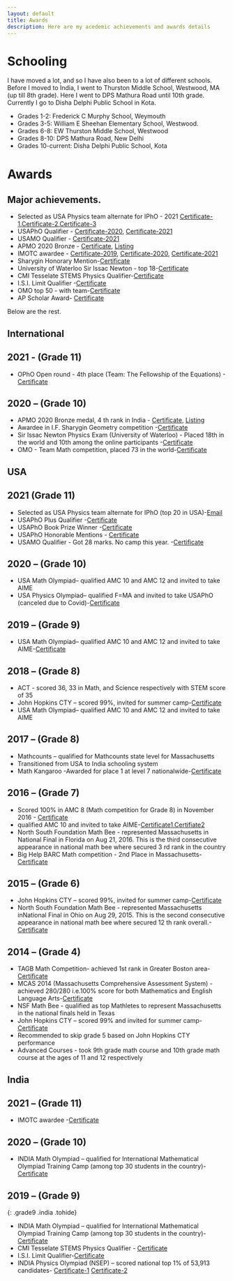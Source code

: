 ```yaml
---
layout: default
title: Awards
description: Here are my acedemic achievements and awards details
---
```


# Schooling
I have moved a lot, and so I have also been to a lot of different schools.
Before I moved to India, I went to Thurston Middle School, Westwood, MA (up till 8th grade). Here I went to DPS Mathura Road until 10th grade. Currently I go to Disha Delphi Public School in Kota.
- Grades 1-2: Frederick C Murphy School, Weymouth
- Grades 3-5: William E Sheehan Elementary School, Westwood.
- Grades 6-8: EW Thurston Middle School, Westwood
- Grades 8-10: DPS Mathura Road, New Delhi
- Grades 10-current: Disha Delphi Public School, Kota

# Awards

## Major achievements.

- Selected as USA Physics team alternate for IPhO - 2021 [Certificate-1](https://drive.google.com/file/d/1-Ts_JtWcoDZ4ccZuarJzOCLkJ1LYGeY_/view?usp=sharing),[Certificate-2](https://drive.google.com/file/d/13dm8hL5pr1IpO4Lwv8-PA7iNGkTqt7lu/view?usp=sharing),[Certificate-3](https://drive.google.com/file/d/1PPZezWISmVHQ_cWJJZTeACFWPE9eDRY0/view?usp=sharing)
- USAPhO Qualifier - [Certificate-2020](https://drive.google.com/file/d/1U2aH0GB7HfD71wngV-a_pfaYzBqoV5rj/view?usp=sharing), [Certificate-2021](https://www.aapt.org/physicsteam/2021/upload/2021-USAPhO-Plus-Invitees.pdf)   
- USAMO Qualifier - [Certificate-2021](https://drive.google.com/file/d/1SvtiVmwrg__zl5NM4_WSZ-4LOeAY6n7X/view?usp=sharing)
- APMO 2020 Bronze  - [Certificate](https://drive.google.com/file/d/19teP6VPwAyLXMDjNjpc4-apwayNnKD-E/view?usp=sharing), [Listing](https://www.apmo-official.org/country_report/IND/2020)  
- IMOTC awardee - [Certificate-2019](https://drive.google.com/file/d/17nk2tJeijnAfqwsyl0psUpIi5ce6Ouq8/view?usp=sharing), [Certificate-2020](https://drive.google.com/file/d/1yxGf9XvooRoywl9TGTO30qh-6rKcq5Cz/view?usp=sharing), [Certificate-2021](https://drive.google.com/file/d/1xuNZLZowNwllaV4zqUMOjXgSIS3hw5bi/view?usp=sharing)
- Sharygin Honorary Mention-[Certificate](https://drive.google.com/file/d/1nIhLq6JBh_VVxTIpIoIHCL9VaJYobP0L/view?usp=sharing)  
- University of Waterloo Sir Issac Newton - top 18-[Certificate](https://drive.google.com/file/d/1xLpebjiyf-W8AIuGT9W2ExEpd9F_gTwD/view?usp=sharing) 
- CMI Tesselate STEMS Physics Qualifier-[Certificate](https://drive.google.com/file/d/1RctOudS90UWx8s52fOaSfE1xCr1osirM/view?usp=sharing)
- I.S.I. Limit Qualifier -[Certificate](https://drive.google.com/file/d/1qyL6YGMjhVI9WJxCmMR6oFCY2RgL5clN/view?usp=sharing)   
- OMO top 50 - with team-[Certificate](https://drive.google.com/file/d/1l5ML5EvDMAEAVmyVBXXpTmaP2KZaj80Q/view?usp=sharing)
- AP Scholar Award- [Certificate](https://drive.google.com/file/d/1tkE4FaUTfZJdEpGdHOZ13gMfNUy9SMP3/view?usp=sharing)

Below are the rest.

<!-- Controls
<div class="outer-interactive">
<a id="usa" class="interactive" href="#year-location-and-grade-wise-achievements">USA</a>
<a id="india" class="interactive" href="#year-location-and-grade-wise-achievements">India</a>
<a id="int" class="interactive" href="#year-location-and-grade-wise-achievements">International</a>
</div>
-->

## International

## 2021 -  (Grade 11)

- OPhO Open round - 4th place (Team: The Fellowship of the Equations) -[Certificate](https://opho.physoly.tech/2021/rankings)


## 2020 – (Grade 10)

- APMO 2020 Bronze medal, 4 th rank in India - [Certificate](https://drive.google.com/file/d/19teP6VPwAyLXMDjNjpc4-apwayNnKD-E/view?usp=sharing), [Listing](https://www.apmo-official.org/country_report/IND/2020)  
- Awardee in I.F. Sharygin Geometry competition -[Certificate](https://drive.google.com/file/d/1nIhLq6JBh_VVxTIpIoIHCL9VaJYobP0L/view?usp=sharing)
- Sir Issac Newton Physics Exam (University of Waterloo) - Placed 18th in the world and 10th among the online participants 
-[Certificate](https://drive.google.com/file/d/1xLpebjiyf-W8AIuGT9W2ExEpd9F_gTwD/view?usp=sharing)
- OMO - Team Math competition, placed 73 in the world-[Certificate](https://drive.google.com/file/d/1l5ML5EvDMAEAVmyVBXXpTmaP2KZaj80Q/view?usp=sharing)



## USA

## 2021 (Grade 11)

- Selected as USA Physics team alternate for IPhO (top 20 in USA)-[Email](https://drive.google.com/file/d/1DVebrH26O5EYgCWt5RvNaXADN58RR2Ur/view?usp=sharing)
- USAPhO Plus Qualifier -[Certificate](https://www.aapt.org/physicsteam/2021/upload/2021-USAPhO-Plus-Invitees.pdf)
- USAPhO Book Prize Winner -[Certificate](https://www.aapt.org/physicsteam/2021/upload/2021-USAPhO-Book-Prize-Awardees.pdf)
- USAPhO Honorable Mentions - [Certificate](https://www.aapt.org/physicsteam/2021/upload/2021-USAPhO-Honorable-Mentions.pdf)
- USAMO Qualifier - Got 28 marks. No camp this year.  -[Certificate](https://drive.google.com/file/d/1SvtiVmwrg__zl5NM4_WSZ-4LOeAY6n7X/view?usp=sharing)



## 2020 – (Grade 10)

- USA Math Olympiad– qualified AMC 10 and AMC 12 and invited to take AIME
- USA Physics Olympiad– qualified F=MA and invited to take USAPhO (canceled due to Covid)-[Certificate](https://drive.google.com/file/d/1U2aH0GB7HfD71wngV-a_pfaYzBqoV5rj/view?usp=sharing)


## 2019 – (Grade 9)

- USA Math Olympiad– qualified AMC 10 and AMC 12 and invited to take AIME-[Certificate](https://drive.google.com/file/d/1CudNwECy3Wso248UD6mDO0ULGPrDCX-M/view?usp=sharing)


## 2018 – (Grade 8)

- ACT - scored 36, 33 in Math, and Science respectively with STEM score of 35
- John Hopkins CTY – scored 99%, invited for summer camp-[Certificate](https://drive.google.com/file/d/1xIop5bDV_cOCk9o-xQ24d3NKWkhdn_Y2/view?usp=sharing)
- USA Math Olympiad– qualified AMC 10 and AMC 12 and invited to take AIME


## 2017 – (Grade 8)

- Mathcounts – qualified for Mathcounts state level for Massachusetts
- Transitioned from USA to India schooling system
- Math Kangaroo -Awarded for place 1 at level 7 nationalwide-[Certificate](https://drive.google.com/file/d/1wjTp72njNMsCS5ogvnkjy1KS2xTFC1Hc/view?usp=sharing)


## 2016 – (Grade 7)

- Scored 100% in AMC 8 (Math competition for Grade 8) in November 2016 - [Certificate](https://drive.google.com/file/d/1NZobvbuvUR7vDFmpORmIsf3XqRwVG1eb/view?usp=sharing)
- qualified AMC 10 and invited to take AIME-[Certificate1](https://drive.google.com/file/d/1H27kubUWJ-Sf-0P9PeWBaSG_Cj6tpm7E/view?usp=sharing),[Certifiate2]()
- North South Foundation Math Bee - represented Massachusetts in National Final in Florida on Aug 21, 2016. This is the third consecutive appearance in national math bee where secured 3 rd rank in the country
- Big Help BARC Math competition - 2nd Place in Massachusetts-[Certificate](https://drive.google.com/file/d/1Z3CkRPUUEk1doUd261yL-8XzDyCwN1pO/view?usp=sharing)


## 2015 – (Grade 6)

- John Hopkins CTY – scored 99%, invited for summer camp-[Certificate](https://drive.google.com/file/d/15K-7q7U8x_pUX2ZT_Wfi21_jiqBBDs3G/view?usp=sharing)
- North South Foundation Math Bee - represented Massachusetts inNational Final in Ohio on Aug 29, 2015. This is the second consecutive
appearance in national math bee where secured 12 th rank overall.-[Certificate](https://drive.google.com/file/d/1G4lZltuIWqezs2haafrL6kjzRe8xHFrF/view?usp=sharing)


## 2014 – (Grade 4)

- TAGB Math Competition- achieved 1st rank in Greater Boston area-[Certificate](https://drive.google.com/file/d/1ambFR5DUYUPOdSIVLUKbjT5fKqW-J2yy/view?usp=sharing)
- MCAS 2014 (Massachusetts Comprehensive Assessment System) - achieved 280/280 i.e.100% score for both Mathematics and English Language Arts-[Certificate](https://drive.google.com/file/d/1DNqlPmNA3Xqi2oTbPWalfHVVGjAJoKBP/view?usp=sharing)
- NSF Math Bee - qualified as top Mathletes to represent Massachusetts in the national finals held in Texas
- John Hopkins CTY – scored 99% and invited for summer camp-[Certificate](https://drive.google.com/file/d/1P0qL4qbVG9CcOqGfpAh9M40PbIafLFVr/view?usp=sharing)
- Recommended to skip grade 5 based on John Hopkins CTY performance
- Advanced Courses - took 9th grade math course and 10th grade math course at the ages of 11 and 12 respectively




## India

## 2021 –  (Grade 11)

- IMOTC awardee -[Certificate](https://drive.google.com/file/d/1xuNZLZowNwllaV4zqUMOjXgSIS3hw5bi/view?usp=sharing)




## 2020 – (Grade 10)

- INDIA Math Olympiad – qualified for International Mathematical Olympiad Training Camp (among top 30 students in the country)-[Certificate](https://drive.google.com/file/d/1yxGf9XvooRoywl9TGTO30qh-6rKcq5Cz/view?usp=sharing)



## 2019 – (Grade 9)
{: .grade9 .india .tohide}
- INDIA Math Olympiad – qualified for International Mathematical Olympiad Training Camp (among top 30 students in the country)-[Certificate](https://drive.google.com/file/d/17nk2tJeijnAfqwsyl0psUpIi5ce6Ouq8/view?usp=sharing)
- CMI Tesselate STEMS Physics Qualifier - [Certificate](https://drive.google.com/file/d/1RctOudS90UWx8s52fOaSfE1xCr1osirM/view?usp=sharing)
- I.S.I. Limit Qualifier-[Certificate](https://drive.google.com/file/d/1qyL6YGMjhVI9WJxCmMR6oFCY2RgL5clN/view?usp=sharing)
- INDIA Physics Olympiad (NSEP) – scored national top 1% of 53,913 candidates- [Certificate-1](https://drive.google.com/file/d/1hn6S-_86-4VZXdOFrLSQFmUlPWdg1rlL/view?usp=sharing) [Certificate-2](https://drive.google.com/file/d/1p9rJ8Vo03F_YJbrVPupdK7SdoWX_s3ml/view?usp=sharing)





<script src="/assets/js/awards.js" ></script>
